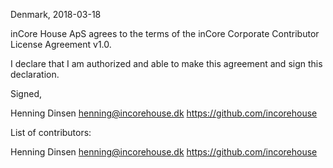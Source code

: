 Denmark, 2018-03-18

inCore House ApS agrees to the terms of the inCore Corporate Contributor License
Agreement v1.0.

I declare that I am authorized and able to make this agreement and sign this
declaration.

Signed,

Henning Dinsen henning@incorehouse.dk https://github.com/incorehouse

List of contributors:

Henning Dinsen henning@incorehouse.dk https://github.com/incorehouse

